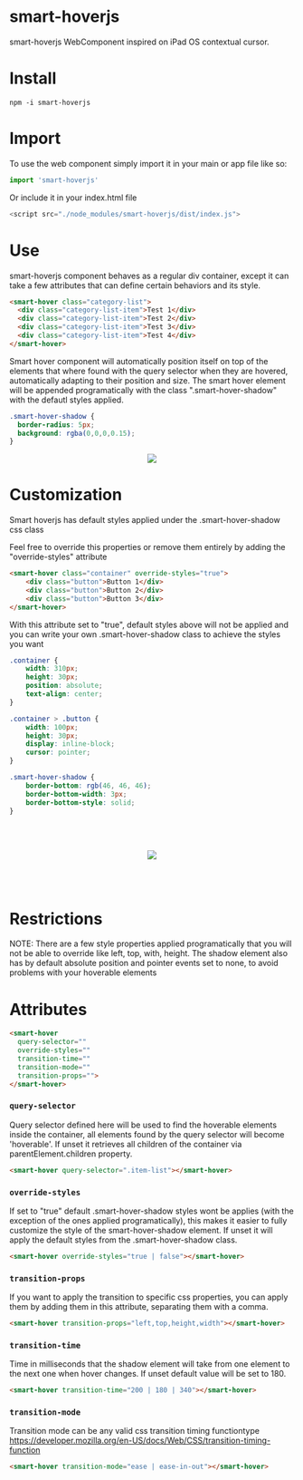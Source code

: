 # smart-hoverjs
smart-hoverjs WebComponent inspired on iPad OS contextual cursor.

# Install
`npm -i smart-hoverjs`

# Import
To use the web component simply import it in your main or app file like so:

```javascript
import 'smart-hoverjs'
```

Or include it in your index.html file

```javascript
<script src="./node_modules/smart-hoverjs/dist/index.js">
```

# Use

smart-hoverjs component behaves as a regular div container, except it can take a few attributes that can define certain behaviors and its style.

```html
<smart-hover class="category-list">
  <div class="category-list-item">Test 1</div>
  <div class="category-list-item">Test 2</div>
  <div class="category-list-item">Test 3</div>
  <div class="category-list-item">Test 4</div>
</smart-hover>
```

Smart hover component will automatically position itself on top of the elements that where found with the query selector when they are hovered, automatically adapting to their position and size. The smart hover element will be appended programatically with the class ".smart-hover-shadow" with the defautl styles applied.

```css
.smart-hover-shadow {
  border-radius: 5px;
  background: rgba(0,0,0,0.15);
}
```

<p style="text-align: center; width: 100%">
  <img src="https://firebasestorage.googleapis.com/v0/b/smart-hoverjs.appspot.com/o/smart-hover-example-1.gif?alt=media&token=d7d2f46a-b0fa-4ad9-9db3-71838c182e15"/>
</p> 

# Customization

Smart hoverjs has default styles applied under the .smart-hover-shadow css class

Feel free to override this properties or remove them entirely by adding the "override-styles" attribute

```html
<smart-hover class="container" override-styles="true">
    <div class="button">Button 1</div>
    <div class="button">Button 2</div>
    <div class="button">Button 3</div>
</smart-hover>
```

With this attribute set to "true", default styles above will not be applied and you can write your own .smart-hover-shadow class to achieve the styles you want

```css
.container {
    width: 310px;
    height: 30px;
    position: absolute;
    text-align: center;
}

.container > .button {
    width: 100px;
    height: 30px;
    display: inline-block;
    cursor: pointer;
}

.smart-hover-shadow {
    border-bottom: rgb(46, 46, 46);
    border-bottom-width: 3px;
    border-bottom-style: solid;
}
```

</br>
</br>

<p style="text-align: center; width: 100%">
  <img src="https://firebasestorage.googleapis.com/v0/b/smart-hoverjs.appspot.com/o/smart-hover-example-3.gif?alt=media&token=51a3bd2f-3b36-414c-bed5-5f74bd81b908"/>
</p> 

</br>
</br>

# Restrictions

NOTE: There are a few style properties applied programatically that you will not be able to override like left, top, with, height.
The shadow element also has by default absolute position and pointer events set to none, to avoid problems with your hoverable elements

# Attributes

```html
<smart-hover
  query-selector=""
  override-styles=""
  transition-time=""
  transition-mode=""
  transition-props="">
</smart-hover>
```

### <code>query-selector</code>

Query selector defined here will be used to find the hoverable elements inside the container, all elements found by the query selector will become 'hoverable'. If unset it retrieves all children of the container via parentElement.children property.

```html
<smart-hover query-selector=".item-list"></smart-hover>
```

### <code>override-styles</code>

If set to "true" default .smart-hover-shadow styles wont be applies (with the exception of the ones applied programatically), this makes it easier to fully customize the style of the smart-hover-shadow element. If unset it will apply the default styles from the .smart-hover-shadow class.

```html
<smart-hover override-styles="true | false"></smart-hover>
```

### <code>transition-props</code>

If you want to apply the transition to specific css properties, you can apply them by adding them in this attribute, separating them with a comma.

```html
<smart-hover transition-props="left,top,height,width"></smart-hover>
```

### <code>transition-time</code>

Time in milliseconds that the shadow element will take from one element to the next one when hover changes. If unset default value will be set to 180.

```html
<smart-hover transition-time="200 | 180 | 340"></smart-hover>
```

### <code>transition-mode</code>

Transition mode can be any valid css transition timing functiontype
https://developer.mozilla.org/en-US/docs/Web/CSS/transition-timing-function

```html
<smart-hover transition-mode="ease | ease-in-out"></smart-hover>
```
